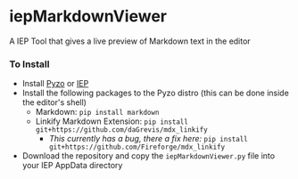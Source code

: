 iepMarkdownViewer
=================

A IEP Tool that gives a live preview of Markdown text in the editor

### To Install
- Install [Pyzo](http://www.pyzo.org) or [IEP](http://www.iep-project.org/)
- Install the following packages to the Pyzo distro (this can be done inside the editor's shell)
  * Markdown: `pip install markdown` 
  * Linkify Markdown Extension: `pip install git+https://github.com/daGrevis/mdx_linkify`
    * _This currently has a bug, there a fix here:_ `pip install git+https://github.com/Fireforge/mdx_linkify`
- Download the repository and copy the `iepMarkdownViewer.py` file into your IEP AppData directory
